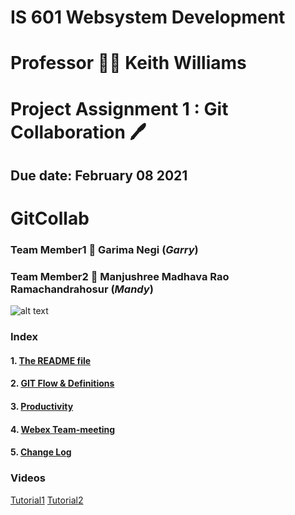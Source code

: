 # IS 601 Websystem Development #
# Professor :teacher: Keith Williams 
# Project Assignment 1 : Git Collaboration :pen:
## Due date: February 08 2021
# GitCollab 
### Team Member1 :handshake: Garima Negi (*Garry*) 
### Team Member2 :handshake: Manjushree Madhava Rao Ramachandrahosur (*Mandy*)
![alt text](https://www.coderomeos.org/storage/uploads/images/posts/how-to-use-github-simple-github-tutorial-for-beginners-5d75f561e98d4.png)
### Index ###
#### 1. [The README file](https://github.com/gn32/GitCollab/blob/main/README.md)
#### 2. [GIT Flow & Definitions](https://github.com/gn32/GitCollab/blob/main/GIT%20Flow-%20GIT%20Definitons.docx) 
#### 3. [Productivity](https://github.com/gn32/GitCollab/blob/main/Productivity.docx)
#### 4. [Webex Team-meeting](https://github.com/gn32/GitCollab/blob/main/GITCollab%20Webex%20meeting.png)
#### 5. [Change Log](https://github.com/gn32/GitCollab/blob/main/Change_Log.docx)
### Videos ###
[Tutorial1](https://guide.quickscrum.com/git-guide/)
[Tutorial2](https://idratherbewriting.com/learnapidoc/pubapis_github_desktop_client.html)
